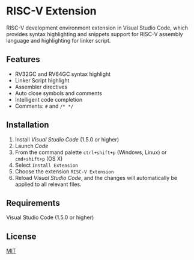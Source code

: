 # RISC-V Extension

RISC-V development environment extension in Visual Studio Code, which provides syntax highlighting and snippets support for RISC-V assembly language and highlighting for linker script. 

## Features

- RV32GC and RV64GC syntax highlight
- Linker Script highlight
- Assembler directives
- Auto close symbols and comments
- Intelligent code completion
- Comments: `#` and `/* */`

## Installation

1. Install *Visual Studio Code* (1.5.0 or higher)
2. Launch *Code*
3. From the command palette `ctrl+shift+p` (Windows, Linux) or `cmd+shift+p` (OS X)
4. Select `Install Extension`
5. Choose the extension `RISC-V Extension`
6. Reload *Visual Studio Code*, and the changes will automatically be applied to all relevant files.

## Requirements

Visual Studio Code (1.5.0 or higher)

## License

[MIT](https://github.com/stef-levesque/vscode-hexdump/blob/master/LICENSE.md)
